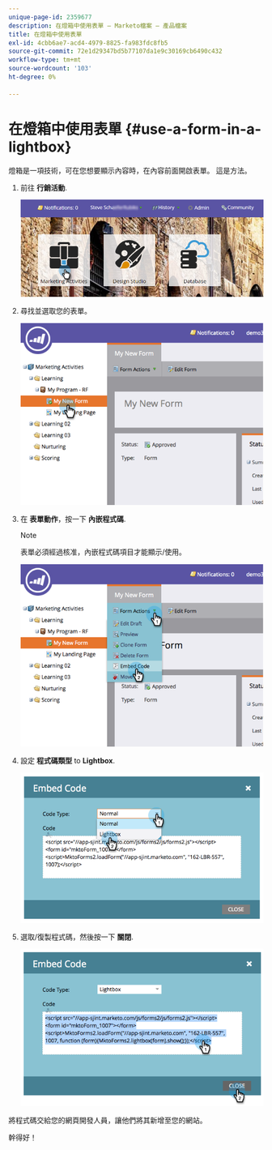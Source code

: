 ```yaml
---
unique-page-id: 2359677
description: 在燈箱中使用表單 — Marketo檔案 — 產品檔案
title: 在燈箱中使用表單
exl-id: 4cbb6ae7-acd4-4979-8825-fa983fdc8fb5
source-git-commit: 72e1d29347bd5b77107da1e9c30169cb6490c432
workflow-type: tm+mt
source-wordcount: '103'
ht-degree: 0%

---
```


# 在燈箱中使用表單 {#use-a-form-in-a-lightbox}

燈箱是一項技術，可在您想要顯示內容時，在內容前面開啟表單。 這是方法。

1. 前往 **行銷活動**.

   ![](assets/login-marketing-activities-8.png)

1. 尋找並選取您的表單。

   ![](assets/image2014-9-15-14-3a32-3a15.png)

1. 在 **表單動作**，按一下 **內嵌程式碼**.

   >[!NOTE]
   >
   >表單必須經過核准，內嵌程式碼項目才能顯示/使用。

   ![](assets/image2014-9-15-14-3a32-3a24.png)

1. 設定 **程式碼類型** to **Lightbox**.

   ![](assets/image2014-9-15-14-3a32-3a31.png)

1. 選取/復製程式碼，然後按一下 **關閉**.

   ![](assets/image2014-9-15-14-3a32-3a39.png)

將程式碼交給您的網頁開發人員，讓他們將其新增至您的網站。

幹得好！
